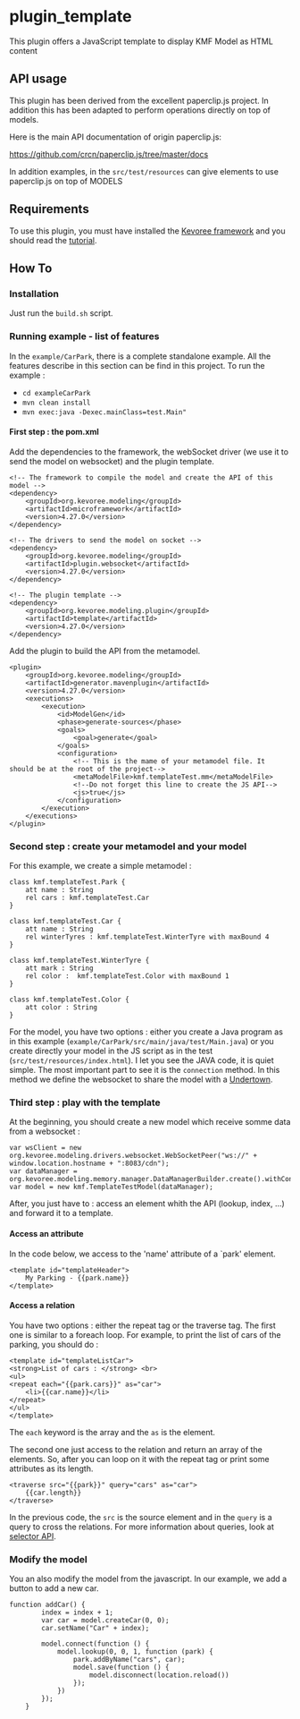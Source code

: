 # plugin_template
This plugin offers a JavaScript template to display KMF Model as HTML content

## API usage

This plugin has been derived from the excellent paperclip.js project.
In addition this has been adapted to perform operations directly on top of models.

Here is the main API documentation of origin paperclip.js:

https://github.com/crcn/paperclip.js/tree/master/docs

In addition examples, in the `src/test/resources` can give elements to use paperclip.js on top of MODELS

## Requirements
To use this plugin, you must have installed the [Kevoree framework](https://github.com/kevoree-modeling/framework) and you should read the [tutorial](https://github.com/kevoree-modeling/tutorial).

## How To

### Installation
Just run the `build.sh` script.

### Running example - list of features
In the `example/CarPark`, there is a complete standalone example. All the features describe in this section can be find in this project.
To run the example : 
* `cd exampleCarPark`
* `mvn clean install`
* `mvn exec:java -Dexec.mainClass=test.Main"`

#### First step : the pom.xml
Add the dependencies to the framework, the webSocket driver (we use it to send the model on websocket) and the plugin template.

```
<!-- The framework to compile the model and create the API of this model -->
<dependency>
    <groupId>org.kevoree.modeling</groupId>
    <artifactId>microframework</artifactId>
    <version>4.27.0</version>
</dependency>

<!-- The drivers to send the model on socket -->
<dependency>
    <groupId>org.kevoree.modeling</groupId>
    <artifactId>plugin.websocket</artifactId>
    <version>4.27.0</version>
</dependency>

<!-- The plugin template -->
<dependency>
    <groupId>org.kevoree.modeling.plugin</groupId>
    <artifactId>template</artifactId>
    <version>4.27.0</version>
</dependency>
```

Add the plugin to build the API from the metamodel.
```
<plugin>
    <groupId>org.kevoree.modeling</groupId>
    <artifactId>generator.mavenplugin</artifactId>
    <version>4.27.0</version>
    <executions>
        <execution>
            <id>ModelGen</id>
            <phase>generate-sources</phase>
            <goals>
                <goal>generate</goal>
            </goals>
            <configuration>
                <!-- This is the mame of your metamodel file. It should be at the root of the project-->
                <metaModelFile>kmf.templateTest.mm</metaModelFile>
                <!--Do not forget this line to create the JS API-->
                <js>true</js>
            </configuration>
        </execution>
    </executions>
</plugin>
```

### Second step : create your metamodel and your model
For this example, we create a simple metamodel : 

```
class kmf.templateTest.Park {
    att name : String
    rel cars : kmf.templateTest.Car
}

class kmf.templateTest.Car {
    att name : String
    rel winterTyres : kmf.templateTest.WinterTyre with maxBound 4
}

class kmf.templateTest.WinterTyre {
    att mark : String
    rel color :  kmf.templateTest.Color with maxBound 1
}

class kmf.templateTest.Color {
    att color : String
}
```

For the model, you have two options : either you create a Java program as in this example (`example/CarPark/src/main/java/test/Main.java`) or you create directly your model in the JS script as in the test (`src/test/resources/index.html`). 
I let you see the JAVA code, it is quiet simple. The most important part to see it is the `connection` method. In this method we define the websocket to share the model with a [Undertown](http://undertow.io/).

### Third step : play with the template
At the beginning, you should create a new model which receive somme data from a websocket : 
```
var wsClient = new org.kevoree.modeling.drivers.websocket.WebSocketPeer("ws://" + window.location.hostname + ":8083/cdn");
var dataManager = org.kevoree.modeling.memory.manager.DataManagerBuilder.create().withContentDeliveryDriver(wsClient).build();
var model = new kmf.TemplateTestModel(dataManager);
```

After, you just have to : access an element whith the API (lookup, index, ...) and forward it to a template.

#### Access an attribute
In the code below, we access to the 'name' attribute of a `park' element.
```
<template id="templateHeader">
    My Parking - {{park.name}}
</template>
```

#### Access a relation
You have two options : either the repeat tag or the traverse tag. The first one is similar to a foreach loop.
For example, to print the list of cars of the parking, you should do :
```
<template id="templateListCar">
<strong>List of cars : </strong> <br>
<ul>
<repeat each="{{park.cars}}" as="car">
    <li>{{car.name}}</li>
</repeat>
</ul>
</template>
```
The `each` keyword is the array and the `as` is the element.

The second one just access to the relation and return an array of the elements. So, after you can loop on it with the repeat tag or print some attributes as its length. 
```
<traverse src="{{park}}" query="cars" as="car">
    {{car.length}}
</traverse>
```
In the previous code, the `src` is the source element and in the `query` is a query to cross the relations. For more information about queries, look at [selector API](https://github.com/kevoree-modeling/tutorial/tree/master/step1_async#selector-api).

### Modify the model
You an also modify the model from the javascript. In our example, we add a button to add a new car.
```
function addCar() {
        index = index + 1;
        var car = model.createCar(0, 0);
        car.setName("Car" + index);

        model.connect(function () {
            model.lookup(0, 0, 1, function (park) {
                park.addByName("cars", car);
                model.save(function () {
                    model.disconnect(location.reload())
                });
            })
        });
    }
```



